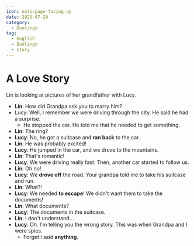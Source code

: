 ```yaml
---
icon: noto:page-facing-up
date: 2025-07-29
category:
  - Duolingo
tag:
  - English
  - Duolingo
  - story
---
```


# A Love Story

Lin is looking at pictures of her grandfather with Lucy.

- **Lin**: How did Grandpa ask you to marry him?
- Lucy: Well, I remember we were driving through the city. He said he had a surprise.
  - He stopped the car. He told me that he needed to get something.
- **Lin**: The ring?
- **Lucy**: No, he got a suitcase and **ran back** to the car.
- **Lin**: He was probably excited!
- **Lucy**: He jumped in the car, and we drove to the mountains.
- **Lin**: That's romantic!
- **Lucy**: We were driving really fast. Then, another car started to follow us.
- **Lin**: Oh no!
- **Lucy**: We **drove off** the road. Your grandpa told me to take his suitcase and run.
- **Lin**: What?!
- **Lucy**: We needed **to escape**! We didn't want them to take the documents!
- **Lin**: What documents?
- **Lucy**: The documents in the suitcase.
- **Lin**: I don't understand…
- **Lucy**: Oh. I'm telling you the wrong story. This was when Grandpa and I were spies.
  - Forget I said **anything**.
